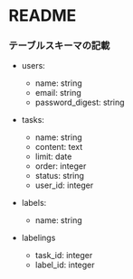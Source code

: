 # README

### テーブルスキーマの記載

- users:  
  - name: string  
  - email: string 
  - password_digest: string 
  
- tasks:  
  - name: string  
  - content: text 
  - limit: date 
  - order: integer  
  - status: string  
  - user_id: integer     
  
- labels: 
  - name: string  
  
- labelings 
  - task_id: integer  
  - label_id: integer 
